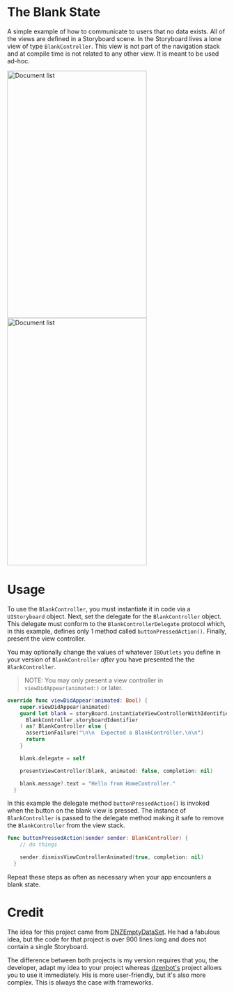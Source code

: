 # The Blank State
A simple example of how to communicate to users that no data
exists. All of the views are defined in a Storyboard scene. In the Storyboard lives a lone view of type `BlankController`. This view is not part of the navigation stack and at compile time is not related to any other view. It is meant to be used ad-hoc.

<img src="https://raw.githubusercontent.com/jkereako/blank-state/master/blank-view.png" alt="Document list" width="320" height="568" />

<img src="https://raw.githubusercontent.com/jkereako/blank-state/master/data-view.png" alt="Document list" width="320" height="568" />

# Usage
To use the `BlankController`, you must instantiate it in code via a `UIStoryboard` object. Next, set the delegate for the `BlankController` object. This delegate must conform to the `BlankControllerDelegate` protocol which, in this example, defines only 1 method called `buttonPressedAction()`. Finally, present the view controller.

You may optionally change the values of whatever `IBOutlets` you define in your version of `BlankController` *after* you have presented the the `BlankController`.

> NOTE: You may only present a view controller in `viewDidAppear(animated:)` or later.

```swift
override func viewDidAppear(animated: Bool) {
    super.viewDidAppear(animated)
    guard let blank = storyBoard.instantiateViewControllerWithIdentifier(
      BlankController.storyboardIdentifier
    ) as? BlankController else {
      assertionFailure("\n\n  Expected a BlankController.\n\n")
      return
    }

    blank.delegate = self

    presentViewController(blank, animated: false, completion: nil)

    blank.message?.text = "Hello from HomeController."
  }
```

In this example the delegate method `buttonPressedAction()` is invoked when the button on the blank view is pressed. The instance of `BlankController` is passed to the delegate method making it safe to remove the `BlankController` from the view stack.
```swift
func buttonPressedAction(sender sender: BlankController) {
    // do things

    sender.dismissViewControllerAnimated(true, completion: nil)
  }
```
Repeat these steps as often as necessary when your app encounters a blank state.

# Credit
The idea for this project came from [DNZEmptyDataSet][repo]. He had a fabulous
idea, but the code for that project is over 900 lines long and does not contain
a single Storyboard.

The difference between both projects is my version requires that you, the
developer, adapt my idea to your project whereas [dzenbot's][dzenbot] project
allows you to use it immediately. His is more user-friendly, but it's also more
complex. This is always the case with frameworks.

[dzenbot]: https://github.com/dzenbot
[repo]: https://github.com/dzenbot/DZNEmptyDataSet

